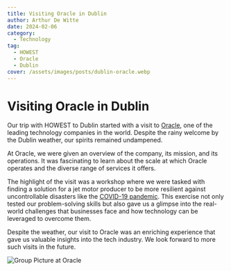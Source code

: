 ```yaml
---
title: Visiting Oracle in Dublin
author: Arthur De Witte
date: 2024-02-06
category:
  - Technology
tag:
  - HOWEST
  - Oracle
  - Dublin
cover: /assets/images/posts/dublin-oracle.webp
---
```


# Visiting Oracle in Dublin

Our trip with HOWEST to Dublin started with a visit to [Oracle](https://www.oracle.com/), one of the leading technology companies in the world. Despite the rainy welcome by the Dublin weather, our spirits remained undampened.

At Oracle, we were given an overview of the company, its mission, and its operations. It was fascinating to learn about the scale at which Oracle operates and the diverse range of services it offers.

The highlight of the visit was a workshop where we were tasked with finding a solution for a jet motor producer to be more resilient against uncontrollable disasters like the [COVID-19 pandemic](https://en.wikipedia.org/wiki/COVID-19_pandemic). This exercise not only tested our problem-solving skills but also gave us a glimpse into the real-world challenges that businesses face and how technology can be leveraged to overcome them.

Despite the weather, our visit to Oracle was an enriching experience that gave us valuable insights into the tech industry. We look forward to more such visits in the future.

![Group Picture at Oracle](/assets/images/posts/dublin-oracle-1.webp)
